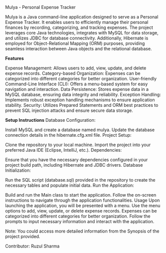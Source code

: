 Mulya - Personal Expense Tracker

Mulya is a Java command-line application designed to serve as a Personal Expense Tracker. It enables users to efficiently manage their personal finances by recording, categorizing, and tracking expenses. The project leverages core Java technologies, integrates with MySQL for data storage, and utilizes JDBC for database connectivity. Additionally, Hibernate is employed for Object-Relational Mapping (ORM) purposes, providing seamless interaction between Java objects and the relational database.

**Features**

Expense Management: Allows users to add, view, update, and delete expense records.
Category-based Organization: Expenses can be categorized into different categories for better organization.
User-friendly Command-Line Interface (CLI): Offers a menu-based system for easy navigation and interaction.
Data Persistence: Stores expense data in a MySQL database, ensuring data integrity and reliability.
Exception Handling: Implements robust exception handling mechanisms to ensure application stability.
Security: Utilizes Prepared Statements and ORM best practices to prevent SQL injection attacks and ensure secure data storage.

**Setup Instructions**
Database Configuration:

Install MySQL and create a database named mulya.
Update the database connection details in the hibernate.cfg.xml file.
Project Setup:

Clone the repository to your local machine.
Import the project into your preferred Java IDE (Eclipse, IntelliJ, etc.).
Dependencies:

Ensure that you have the necessary dependencies configured in your project build path, including Hibernate and JDBC drivers.
Database Initialization:

Run the SQL script (database.sql) provided in the repository to create the necessary tables and populate initial data.
Run the Application:

Build and run the Main class to start the application.
Follow the on-screen instructions to navigate through the application functionalities.
Usage
Upon launching the application, you will be presented with a menu.
Use the menu options to add, view, update, or delete expense records.
Expenses can be categorized into different categories for better organization.
Follow the prompts to input necessary information and interact with the application.

Note: You could access more detailed information from the Synopsis of the project provided.

Contributor: 
Ruzul Sharma



